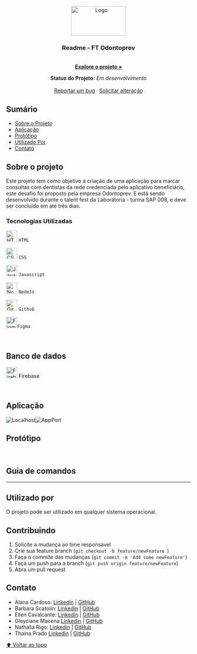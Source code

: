 
<a name="readme-top"></a>

<br />
<div align="center">
  <a href="http://git.odontoprev.com.br/arquitetura/arquitetura-padroes/">
    <img src="https://odontoprevsite.com.br/site/wp-content/uploads/2020/11/odontoprev-logo.png" alt="Logo" width="150" height="80">
  </a>

<h3 align="center">Readme - FT Odontoprev</h3>

  <p align="center">
    <br />
    <a href="http://git.odontoprev.com.br/arquitetura/arquitetura-padroes/"><strong>Explore o projeto »</strong></a>

  <br>
  
  **Status do Projeto:** _Em desenvolvimento_ 
    <br />
    <br />
     <a href = "mailto:odontoprev1.tf@gmail.com">Reportar um bug</a>
    ·
    <a href = "mailto:odontoprev1.tf@gmail.com">Solicitar alteração</a>
  </p>


</div>

## Sumário
* [Sobre o Projeto](#sobre-o-projeto)
* [Aplicação](#aplicação)
* [Protótipo](#protótipo)
* [Utilizado Por](#utilizado-por)
* [Contato](#contato)

## Sobre o projeto
Este projeto tem como objetivo a criação de uma aplicação para marcar consultas com dentistas da rede credenciada pelo aplicativo beneficiário, este desafio foi proposto pela empresa Odontoprev.
E está sendo desenvolvido durante o talent fest da Laborátoria - turma SAP 008, e deve ser concluído em até três dias.

### Tecnologias Utilizadas

  <img src="https://cdn.jsdelivr.net/gh/devicons/devicon/icons/html5/html5-original.svg" alt="HTML5" style="height: 30px;"/> `HTML`

  <img src="https://cdn.jsdelivr.net/gh/devicons/devicon/icons/css3/css3-original.svg" alt="CSS3" style="height: 30px;"/> `CSS`

  <img src="https://cdn.jsdelivr.net/gh/devicons/devicon/icons/javascript/javascript-original.svg" alt="JavaScript" style="height: 30px;"/> `Javascript`

  <img src="https://cdn.jsdelivr.net/gh/devicons/devicon/icons/nodejs/nodejs-plain.svg" alt="Node.js" style="height: 30px;"/> `NodeJs`

  <img src="https://cdn.jsdelivr.net/gh/devicons/devicon/icons/github/github-original.svg" alt="GitHub" style="height: 30px;"/> `Github`

  <img src="https://cdn.jsdelivr.net/gh/devicons/devicon/icons/figma/figma-original.svg" alt="Figma" style="height: 30px;"/>`Figma`

  </br>

## Banco de dados
<img src="https://cdn.jsdelivr.net/gh/devicons/devicon/icons/firebase/firebase-plain.svg" alt="Firebase" style="height: 30px;"/> Firebase 

</br>


## Aplicação

![Localhost]![AppPort]

## Protótipo
</br>


## Guia de comandos


---
## Utilizado por
O projeto pode ser utilizado em qualquer sistema operacional.

## Contribuindo

1. Solicite a mudança ao time responsavel 
2. Crie sua feature branch (`git checkout -b feature/newFeature `)
3. Faça o commite das mudanças (`git commit -m 'Add some newFeature'`)
4. Faça um push para a branch (`git push origin feature/newFeature`)
5. Abra um pull request 

## Contato

* Alana Cardoso: [Linkedin](https://www.linkedin.com/in/alana-karine/) | [GitHub](https://github.com/AlanaK2)
* Barbara Scatolin: [Linkedin](https://www.linkedin.com/in/barbara-scatolin/) | [GitHub](https://github.com/oxibarbara)
* Ellen Cavalcante: [Linkedin](https://www.linkedin.com/in/ellencavalcantebrito/) | [GitHub](https://github.com/EllenCavalcanteBrito)
* Gleyciane Macena [Linkedin](https://www.linkedin.com/in/gleyciane-macena-costa/) | [GitHub](https://github.com/Gleyciane-Macena)
* Nathalia Rigo: [Linkedin](https://www.linkedin.com/in/nathaliarigo/) | [GitHub](https://github.com/ncrigo)
* Thaina Prado [Linkedin](https://www.linkedin.com/in/thaina-prado-893b3b102/) | [GitHub](https://github.com/Thainaprado7)

[⬆ Voltar ao topo](README_Template.md)<br>

[forks-shield]: https://img.shields.io/github/forks/github_username/repo_name.svg?style=for-the-badge
[forks-url]: http://git.odontoprev.com.br/cadastro/CadFat/api-beneficiario2.0/network/members

[stars-shield]: https://img.shields.io/github/stars/github_username/repo_name.svg?style=for-the-badge
[stars-url]: http://git.odontoprev.com.br/cadastro/CadFat/api-beneficiario2.0/stargazers

[issues-shield]: https://img.shields.io/github/issues/github_username/repo_name.svg?style=for-the-badge
[issues-url]: http://git.odontoprev.com.br/cadastro/CadFat/api-beneficiario2.0/issues

[license-shield]: https://img.shields.io/github/license/github_username/repo_name.svg?style=for-the-badge
[license-url]: http://git.odontoprev.com.br/cadastro/CadFat/api-beneficiario2.0/blob/master/LICENSE.txt

[linkedin-shield]: https://img.shields.io/badge/-LinkedIn-black.svg?style=for-the-badge&logo=linkedin&colorB=555
[linkedin-url]: https://linkedin.com/in/linkedin_username

[product-screenshot]: images/screenshot.png
[Next.js]: https://img.shields.io/badge/next.js-000000?style=for-the-badge&logo=nextdotjs&logoColor=white
[Next-url]: https://nextjs.org/

[React.js]: https://img.shields.io/badge/React-20232A?style=for-the-badge&logo=react&logoColor=61DAFB
[React-url]: https://reactjs.org/

[Vue.js]: https://img.shields.io/badge/Vue.js-35495E?style=for-the-badge&logo=vuedotjs&logoColor=4FC08D
[Vue-url]: https://vuejs.org/

[Angular.io]: https://img.shields.io/badge/Angular-DD0031?style=for-the-badge&logo=angular&logoColor=white
[Angular-url]: https://angular.io/

[Svelte.dev]: https://img.shields.io/badge/Svelte-4A4A55?style=for-the-badge&logo=svelte&logoColor=FF3E00
[Svelte-url]: https://svelte.dev/

[Laravel.com]: https://img.shields.io/badge/Laravel-FF2D20?style=for-the-badge&logo=laravel&logoColor=white
[Laravel-url]: https://laravel.com

[Bootstrap.com]: https://img.shields.io/badge/Bootstrap-563D7C?style=for-the-badge&logo=bootstrap&logoColor=white
[Bootstrap-url]: https://getbootstrap.com
[JQuery.com]: https://img.shields.io/badge/jQuery-0769AD?style=for-the-badge&logo=jquery&logoColor=white
[JQuery-url]: https://jquery.com 


[JBoss.com]: https://img.shields.io/badge/Jboss-Jboss-orange
[JBoss-url]: https://www.redhat.com/en

[Weblogic.com]: https://img.shields.io/badge/Weblogic-Weblogic-yellowgreen
[Weblogic-url]: https://www.oracle.com/br/java/weblogic/


[Java8]: https://img.shields.io/badge/Java-8-blue?style=for-the-badge&logo=buymeacoffee&logoColor=white
[Java8-url]: https://www.java.com/pt-BR/

[SpringBoot]: https://img.shields.io/badge/SpringBoot-6DB33F?style=for-the-badge&logo=springboot&logoColor=white
[SpringBoot-url]: https://spring.io/

[Hibernate]: https://img.shields.io/badge/Hibernate-59666C?style=for-the-badge&logo=hibernate&logoColor=white
[SpringBoot-url]: https://hibernate.org

[Oracle]: https://img.shields.io/badge/Oracle-F80000?style=for-the-badge&logo=oracle&logoColor=white
[Oracle-url]: https://www.oracle.com/

[DbPort]: https://img.shields.io/badge/1332-blue?style=for-the-badge

[DbVersion]: https://img.shields.io/badge/v12.3-green?style=for-the-badge

[AppPort]: https://img.shields.io/badge/3000-blue?style=for-the-badge
[Localhost]: https://img.shields.io/badge/Localhost-orange?style=for-the-badge

[Swagger]: https://img.shields.io/badge/Swagger-85EA2D?style=for-the-badge&logo=swagger&logoColor=white
[Swagger-url]: http://localhost:3000/portalempresa-cadastroOnline-pj/swagger-ui.html#
